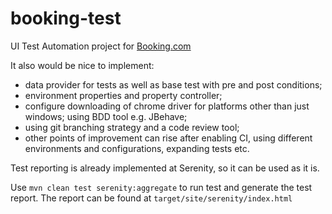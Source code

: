 # booking-test
UI Test Automation project for [Booking.com](https://www.booking.com/)

It also would be nice to implement: 
- data provider for tests as well as base test with pre and post conditions; 
- environment properties and property controller; 
- configure downloading of chrome driver for platforms other than just windows; using BDD tool e.g. JBehave;
- using git branching strategy and a code review tool; 
- other points of improvement can rise after enabling CI, using different environments and configurations, expanding tests etc. 

Test reporting is already implemented at Serenity, so it can be used as it is. 

Use `mvn clean test serenity:aggregate` to run test and generate the test report. The report can be found at `target/site/serenity/index.html`
